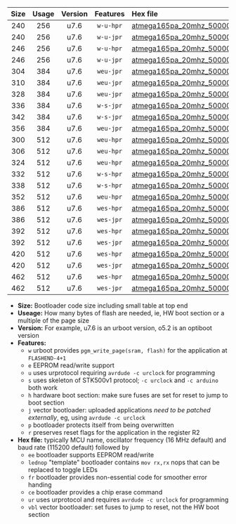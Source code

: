 |Size|Usage|Version|Features|Hex file|
|:-:|:-:|:-:|:-:|:--|
|240|256|u7.6|`w-u-hpr`|[atmega165pa_20mhz_500000bps_ur.hex](https://raw.githubusercontent.com/stefanrueger/urboot/main//atmega165pa_20mhz_500000bps_ur.hex)|
|240|256|u7.6|`w-u-jpr`|[atmega165pa_20mhz_500000bps_ur_vbl.hex](https://raw.githubusercontent.com/stefanrueger/urboot/main//atmega165pa_20mhz_500000bps_ur_vbl.hex)|
|246|256|u7.6|`w-u-hpr`|[atmega165pa_20mhz_500000bps_lednop_ur.hex](https://raw.githubusercontent.com/stefanrueger/urboot/main//atmega165pa_20mhz_500000bps_lednop_ur.hex)|
|246|256|u7.6|`w-u-jpr`|[atmega165pa_20mhz_500000bps_lednop_ur_vbl.hex](https://raw.githubusercontent.com/stefanrueger/urboot/main//atmega165pa_20mhz_500000bps_lednop_ur_vbl.hex)|
|304|384|u7.6|`weu-jpr`|[atmega165pa_20mhz_500000bps_ee_ur_vbl.hex](https://raw.githubusercontent.com/stefanrueger/urboot/main//atmega165pa_20mhz_500000bps_ee_ur_vbl.hex)|
|310|384|u7.6|`weu-jpr`|[atmega165pa_20mhz_500000bps_ee_lednop_ur_vbl.hex](https://raw.githubusercontent.com/stefanrueger/urboot/main//atmega165pa_20mhz_500000bps_ee_lednop_ur_vbl.hex)|
|328|384|u7.6|`weu-jpr`|[atmega165pa_20mhz_500000bps_ee_lednop_fr_ur_vbl.hex](https://raw.githubusercontent.com/stefanrueger/urboot/main//atmega165pa_20mhz_500000bps_ee_lednop_fr_ur_vbl.hex)|
|336|384|u7.6|`w-s-jpr`|[atmega165pa_20mhz_500000bps_vbl.hex](https://raw.githubusercontent.com/stefanrueger/urboot/main//atmega165pa_20mhz_500000bps_vbl.hex)|
|342|384|u7.6|`w-s-jpr`|[atmega165pa_20mhz_500000bps_lednop_vbl.hex](https://raw.githubusercontent.com/stefanrueger/urboot/main//atmega165pa_20mhz_500000bps_lednop_vbl.hex)|
|356|384|u7.6|`weu-jpr`|[atmega165pa_20mhz_500000bps_ee_lednop_fr_ce_ur_vbl.hex](https://raw.githubusercontent.com/stefanrueger/urboot/main//atmega165pa_20mhz_500000bps_ee_lednop_fr_ce_ur_vbl.hex)|
|300|512|u7.6|`weu-hpr`|[atmega165pa_20mhz_500000bps_ee_ur.hex](https://raw.githubusercontent.com/stefanrueger/urboot/main//atmega165pa_20mhz_500000bps_ee_ur.hex)|
|306|512|u7.6|`weu-hpr`|[atmega165pa_20mhz_500000bps_ee_lednop_ur.hex](https://raw.githubusercontent.com/stefanrueger/urboot/main//atmega165pa_20mhz_500000bps_ee_lednop_ur.hex)|
|324|512|u7.6|`weu-hpr`|[atmega165pa_20mhz_500000bps_ee_lednop_fr_ur.hex](https://raw.githubusercontent.com/stefanrueger/urboot/main//atmega165pa_20mhz_500000bps_ee_lednop_fr_ur.hex)|
|332|512|u7.6|`w-s-hpr`|[atmega165pa_20mhz_500000bps.hex](https://raw.githubusercontent.com/stefanrueger/urboot/main//atmega165pa_20mhz_500000bps.hex)|
|338|512|u7.6|`w-s-hpr`|[atmega165pa_20mhz_500000bps_lednop.hex](https://raw.githubusercontent.com/stefanrueger/urboot/main//atmega165pa_20mhz_500000bps_lednop.hex)|
|352|512|u7.6|`weu-hpr`|[atmega165pa_20mhz_500000bps_ee_lednop_fr_ce_ur.hex](https://raw.githubusercontent.com/stefanrueger/urboot/main//atmega165pa_20mhz_500000bps_ee_lednop_fr_ce_ur.hex)|
|386|512|u7.6|`wes-hpr`|[atmega165pa_20mhz_500000bps_ee.hex](https://raw.githubusercontent.com/stefanrueger/urboot/main//atmega165pa_20mhz_500000bps_ee.hex)|
|386|512|u7.6|`wes-jpr`|[atmega165pa_20mhz_500000bps_ee_vbl.hex](https://raw.githubusercontent.com/stefanrueger/urboot/main//atmega165pa_20mhz_500000bps_ee_vbl.hex)|
|392|512|u7.6|`wes-hpr`|[atmega165pa_20mhz_500000bps_ee_lednop.hex](https://raw.githubusercontent.com/stefanrueger/urboot/main//atmega165pa_20mhz_500000bps_ee_lednop.hex)|
|392|512|u7.6|`wes-jpr`|[atmega165pa_20mhz_500000bps_ee_lednop_vbl.hex](https://raw.githubusercontent.com/stefanrueger/urboot/main//atmega165pa_20mhz_500000bps_ee_lednop_vbl.hex)|
|420|512|u7.6|`wes-hpr`|[atmega165pa_20mhz_500000bps_ee_lednop_fr.hex](https://raw.githubusercontent.com/stefanrueger/urboot/main//atmega165pa_20mhz_500000bps_ee_lednop_fr.hex)|
|420|512|u7.6|`wes-jpr`|[atmega165pa_20mhz_500000bps_ee_lednop_fr_vbl.hex](https://raw.githubusercontent.com/stefanrueger/urboot/main//atmega165pa_20mhz_500000bps_ee_lednop_fr_vbl.hex)|
|462|512|u7.6|`wes-hpr`|[atmega165pa_20mhz_500000bps_ee_lednop_fr_ce.hex](https://raw.githubusercontent.com/stefanrueger/urboot/main//atmega165pa_20mhz_500000bps_ee_lednop_fr_ce.hex)|
|462|512|u7.6|`wes-jpr`|[atmega165pa_20mhz_500000bps_ee_lednop_fr_ce_vbl.hex](https://raw.githubusercontent.com/stefanrueger/urboot/main//atmega165pa_20mhz_500000bps_ee_lednop_fr_ce_vbl.hex)|

- **Size:** Bootloader code size including small table at top end
- **Useage:** How many bytes of flash are needed, ie, HW boot section or a multiple of the page size
- **Version:** For example, u7.6 is an urboot version, o5.2 is an optiboot version
- **Features:**
  + `w` urboot provides `pgm_write_page(sram, flash)` for the application at `FLASHEND-4+1`
  + `e` EEPROM read/write support
  + `u` uses urprotocol requiring `avrdude -c urclock` for programming
  + `s` uses skeleton of STK500v1 protocol; `-c urclock` and `-c arduino` both work
  + `h` hardware boot section: make sure fuses are set for reset to jump to boot section
  + `j` vector bootloader: uploaded applications *need to be patched externally*, eg, using `avrdude -c urclock`
  + `p` bootloader protects itself from being overwritten
  + `r` preserves reset flags for the application in the register R2
- **Hex file:** typically MCU name, oscillator frequency (16 MHz default) and baud rate (115200 default) followed by
  + `ee` bootloader supports EEPROM read/write
  + `lednop` "template" bootloader contains `mov rx,rx` nops that can be replaced to toggle LEDs
  + `fr` bootloader provides non-essential code for smoother error handing
  + `ce` bootloader provides a chip erase command
  + `ur` uses urprotocol and requires `avrdude -c urclock` for programming
  + `vbl` vector bootloader: set fuses to jump to reset, not the HW boot section
